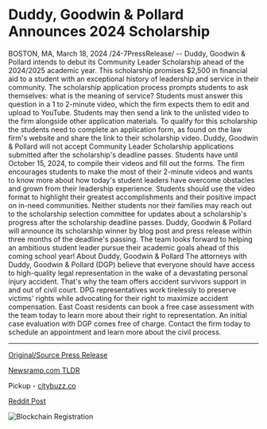 # Duddy, Goodwin & Pollard Announces 2024 Scholarship

BOSTON, MA, March 18, 2024 /24-7PressRelease/ -- Duddy, Goodwin & Pollard intends to debut its Community Leader Scholarship ahead of the 2024/2025 academic year. This scholarship promises $2,500 in financial aid to a student with an exceptional history of leadership and service in their community.  The scholarship application process prompts students to ask themselves: what is the meaning of service? Students must answer this question in a 1 to 2-minute video, which the firm expects them to edit and upload to YouTube. Students may then send a link to the unlisted video to the firm alongside other application materials.  To qualify for this scholarship the students need to complete an application form, as found on the law firm's website and share the link to their scholarship video.   Duddy, Goodwin & Pollard will not accept Community Leader Scholarship applications submitted after the scholarship's deadline passes. Students have until October 15, 2024, to compile their videos and fill out the forms.   The firm encourages students to make the most of their 2-minute videos and wants to know more about how today's student leaders have overcome obstacles and grown from their leadership experience. Students should use the video format to highlight their greatest accomplishments and their positive impact on in-need communities.  Neither students nor their families may reach out to the scholarship selection committee for updates about a scholarship's progress after the scholarship deadline passes. Duddy, Goodwin & Pollard will announce its scholarship winner by blog post and press release within three months of the deadline's passing.  The team looks forward to helping an ambitious student leader pursue their academic goals ahead of this coming school year!  About Duddy, Goodwin & Pollard   The attorneys with Duddy, Goodwin & Pollard (DGP) believe that everyone should have access to high-quality legal representation in the wake of a devastating personal injury accident.   That's why the team offers accident survivors support in and out of civil court. DPG representatives work tirelessly to preserve victims' rights while advocating for their right to maximize accident compensation. East Coast residents can book a free case assessment with the team today to learn more about their right to representation.  An initial case evaluation with DGP comes free of charge. Contact the firm today to schedule an appointment and learn more about the civil process. 

---

[Original/Source Press Release](https://www.24-7pressrelease.com/press-release/509309/duddy-goodwin-pollard-announces-2024-scholarship)
                    

[Newsramp.com TLDR](https://newsramp.com/curated-news/duddy-goodwin-pollard-launches-community-leader-scholarship/c582efc28b907102c608184dfb6c5a0f) 


Pickup - [citybuzz.co](https://citybuzz.co/2024/03/18/duddy-goodwin-pollard-offers-community-leader-scholarship-for-2024)
 



[Reddit Post](https://www.reddit.com/r/AwardsAndRecognition/comments/1bhkot3/duddy_goodwin_pollard_launches_community_leader/) 



![Blockchain Registration](https://cdn.newsramp.app/24-7PressRelease/qrcode/243/18/dunesJpX.webp)